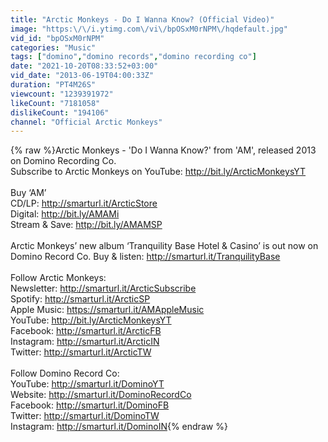 ```yaml
---
title: "Arctic Monkeys - Do I Wanna Know? (Official Video)"
image: "https:\/\/i.ytimg.com\/vi\/bpOSxM0rNPM\/hqdefault.jpg"
vid_id: "bpOSxM0rNPM"
categories: "Music"
tags: ["domino","domino records","domino recording co"]
date: "2021-10-20T08:33:52+03:00"
vid_date: "2013-06-19T04:00:33Z"
duration: "PT4M26S"
viewcount: "1239391972"
likeCount: "7181058"
dislikeCount: "194106"
channel: "Official Arctic Monkeys"
---
```

{% raw %}Arctic Monkeys - 'Do I Wanna Know?' from 'AM', released 2013 on Domino Recording Co.<br />Subscribe to Arctic Monkeys on YouTube: <a rel="nofollow" target="blank" href="http://bit.ly/ArcticMonkeysYT">http://bit.ly/ArcticMonkeysYT</a> <br /><br />Buy ‘AM’<br />CD/LP: <a rel="nofollow" target="blank" href="http://smarturl.it/ArcticStore">http://smarturl.it/ArcticStore</a><br />Digital: <a rel="nofollow" target="blank" href="http://bit.ly/AMAMi">http://bit.ly/AMAMi</a><br />Stream &amp; Save: <a rel="nofollow" target="blank" href="http://bit.ly/AMAMSP">http://bit.ly/AMAMSP</a> <br /><br />Arctic Monkeys’ new album ‘Tranquility Base Hotel &amp; Casino’ is out now on Domino Record Co. Buy &amp; listen: <a rel="nofollow" target="blank" href="http://smarturl.it/TranquilityBase">http://smarturl.it/TranquilityBase</a> <br /><br />Follow Arctic Monkeys: <br />Newsletter: <a rel="nofollow" target="blank" href="http://smarturl.it/ArcticSubscribe">http://smarturl.it/ArcticSubscribe</a> <br />Spotify: <a rel="nofollow" target="blank" href="http://smarturl.it/ArcticSP">http://smarturl.it/ArcticSP</a><br />Apple Music: <a rel="nofollow" target="blank" href="https://smarturl.it/AMAppleMusic">https://smarturl.it/AMAppleMusic</a><br />YouTube: <a rel="nofollow" target="blank" href="http://bit.ly/ArcticMonkeysYT">http://bit.ly/ArcticMonkeysYT</a> <br />Facebook: <a rel="nofollow" target="blank" href="http://smarturl.it/ArcticFB">http://smarturl.it/ArcticFB</a> <br />Instagram: <a rel="nofollow" target="blank" href="http://smarturl.it/ArcticIN">http://smarturl.it/ArcticIN</a><br />Twitter: <a rel="nofollow" target="blank" href="http://smarturl.it/ArcticTW">http://smarturl.it/ArcticTW</a><br /><br />Follow Domino Record Co:<br />YouTube: <a rel="nofollow" target="blank" href="http://smarturl.it/DominoYT">http://smarturl.it/DominoYT</a><br />Website: <a rel="nofollow" target="blank" href="http://smarturl.it/DominoRecordCo">http://smarturl.it/DominoRecordCo</a><br />Facebook: <a rel="nofollow" target="blank" href="http://smarturl.it/DominoFB">http://smarturl.it/DominoFB</a><br />Twitter: <a rel="nofollow" target="blank" href="http://smarturl.it/DominoTW">http://smarturl.it/DominoTW</a><br />Instagram: <a rel="nofollow" target="blank" href="http://smarturl.it/DominoIN">http://smarturl.it/DominoIN</a>{% endraw %}
